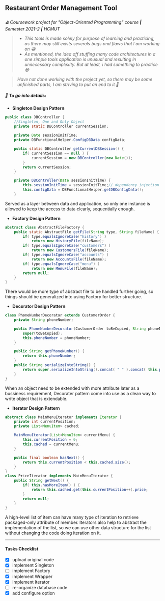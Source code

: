 ## Restaurant Order Management Tool

*:golf: Coursework project for "Object-Oriented Programming" course **|** Semester 2021-2 **|** HCMUT*

>- *This tools is made solely for purpose of learning and practicing, as there may still exists severals bugs and flaws that I am working on :grinning:*
>- *As mentioned, the idea off stuffing many code architectures in a one simple tools application is unusual and resulting in unnecessary complexity. But at least, i had something to practice :sunglasses:*

>*Have not done working with the project yet, so there may be some unfinished parts, I am striving to put an end to it :running:*

##### :paperclip: To go into details:

* **Singleton Design Pattern**
```java
public class DBController {
    //Singleton, One and Only Object
    private static DBController currentSession;
    
    private Date sessionInitTime;
    private DBFunctionalHelper.ConfigDBData configData;

    public static DBController getCurrentDBSession() {
        if( currentSession == null ) {
            currentSession = new DBController(new Date());
        }
        return currentSession;
    }

    private DBController(Date sessionInitTime) {
        this.sessionInitTime = sessionInitTime;// dependency injection
        this.configData = DBFunctionalHelper.getDBConfigData();
    }
```
Served as a layer between data and application, so only one instance is allowed to keep the access to data clearly, sequentially enough.
* **Factory Design Pattern**
```java
abstract class AbstractFileFactory {
    public static AbstractFile getFile(String type, String fileName) {
        if( type.equalsIgnoreCase("history") )
            return new HistoryFile(fileName);
        if( type.equalsIgnoreCase("customers") )
            return new CustomersFile(fileName);
        if( type.equalsIgnoreCase("accounts") )
            return new AccountsFile(fileName);
        if( type.equalsIgnoreCase("menu") )
            return new MenuFile(fileName);
        return null;
    }
}
```
There would be more type of abstract file to be handled further going, so things should be generalized into using Factory for better structure.
* **Decorator Design Pattern**
```java
class PhoneNumberDecorator extends CustomerOrder {
    private String phoneNumber;

    public PhoneNumberDecorator(CustomerOrder toBeCopied, String phoneNumber) {
        super(toBeCopied);
        this.phoneNumber = phoneNumber;
    }

    public String getPhoneNumber() {
        return this.phoneNumber;
    }
    public String serializeIntoString() {
        return super.serializeIntoString().concat( " " ).concat( this.phoneNumber );
    }
}
```
When an object need to be extended with more attribute later as a bussiness requirement, Decorater pattern come into use as a clean way to write object that is extendable.
* **Iterator Design Pattern**
```java
abstract class MainMenuIterator implements Iterator {
    private int currentPosition;
    private List<MenuItem> cached;

    MainMenuIterator(List<MenuItem> currentMenu) {
        this.currentPosition = 0;
        this.cached = currentMenu;
    }

    public final boolean hasNext() {
        return this.currentPosition < this.cached.size();
    }
}
class PriceIterator implements MainMenuIterator {
    public String getNext() {
        if( this.hasMoreItem() ) {
            return this.cached.get(this.currentPosition++).price;
        }
        return null;
    }
}
```
A high-level list of item can have many type of iteration to retrieve packaged-only attribute of member. Iterators also help to abstract the implementation of the list, so we can use other data structure for the list without changing the code doing iteration on it.

-------------------------------------------------------
#### Tasks Checklist
- [x] upload original code
- [x] implement Singleton
- [ ] implement Factory
- [x] implement Wrapper
- [x] implement Iterator
- [ ] re-organize database code
- [x] add configure option
